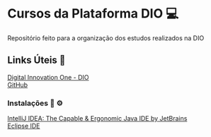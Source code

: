 # Cursos da Plataforma DIO :computer:
Repositório feito para a organização dos estudos realizados na DIO



## Links Úteis :link:
[Digital Innovation One - DIO](https://www.dio.me/)<br>
[GitHub](https://github.com/)

### Instalações :wrench: :gear:

[IntelliJ IDEA: The Capable & Ergonomic Java IDE by JetBrains](https://www.jetbrains.com/idea/promo/)<br>
[Eclipse IDE](https://www.eclipse.org/downloads/)
